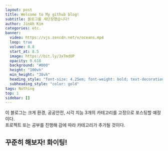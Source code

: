 ```yaml
---
layout: post
title: Welcome to My github blog!
subtitle: 블로그를 새단장했습니다!
author: JinAh Kim
categories: etc.
banner:
  video: https://vjs.zencdn.net/v/oceans.mp4
  loop: true
  volume: 0.8
  start_at: 8.5
  image: https://bit.ly/3xTmdUP
  opacity: 0.618
  background: "#000"
  height: "100vh"
  min_height: "38vh"
  heading_style: "font-size: 4.25em; font-weight: bold; text-decoration: underline"
  subheading_style: "color: gold"
tags: Nothing
top: 1
sidebar: []
---
```


이 블로그는 크게 환경, 공공안전, 시각 지능 3개의 카테고리를 고정으로 포스팅할 예정이다.<br>
프로젝트 또는 공부를 진행해 감에 따라 카테고리가 추가될 것이다.

## 꾸준히 해보자! 화이팅!

